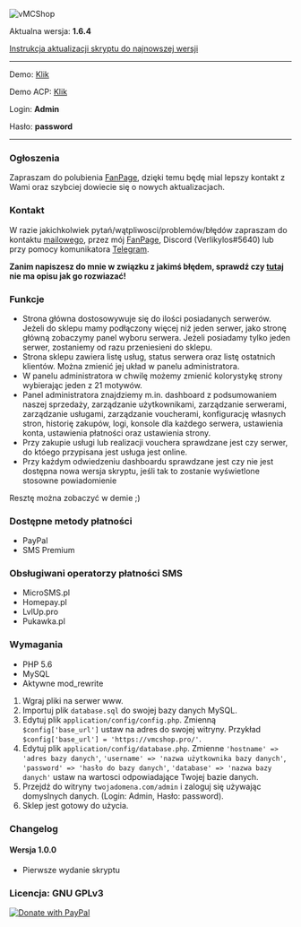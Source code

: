 ![vMCShop](https://host.verlikylos.pro/images/vMCShop-Basic-Github-Logo.png)

Aktualna wersja: **1.6.4**

[Instrukcja aktualizacji skryptu do najnowszej wersji](https://github.com/Verlikylos/vMCShop/wiki/Instrukcja-aktualizacji-skryptu-do-najnowszej-wersji)

<hr>

Demo: [Klik](https://basic.vmcshop.pro/)

Demo ACP: [Klik](https://basic.vmcshop.pro/admin)

Login: **Admin**

Hasło: **password**

<hr>

### Ogłoszenia

Zapraszam do polubienia [FanPage](https://www.facebook.com/verlikylos), dzięki temu będę mial lepszy kontakt z Wami oraz szybciej dowiecie się o nowych aktualizacjach.

### Kontakt

W razie jakichkolwiek pytań/wątpliwosci/problemów/błędów zapraszam do kontaktu [mailowego](mailto:kontakt@verlikylos.pro), przez mój [FanPage](https://www.facebook.com/verlikylos), Discord (Verlikylos#5640) lub przy pomocy komunikatora [Telegram](https://t.me/Verlikylos).

**Zanim napiszesz do mnie w związku z jakimś błędem, sprawdź czy [tutaj](https://github.com/Verlikylos/vMCShop/wiki/Znane-b%C5%82%C4%99dy-i-sposoby-ich-rozwi%C4%85zywania) nie ma opisu jak go rozwiazać!**

### Funkcje
- Strona główna dostosowywuje się do ilości posiadanych serwerów. Jeżeli do sklepu mamy podłączony więcej niż jeden serwer, jako stronę główną zobaczymy panel wyboru serwera. Jeżeli posiadamy tylko jeden serwer, zostaniemy od razu przeniesieni do sklepu.
- Strona sklepu zawiera listę usług, status serwera oraz listę ostatnich klientów. Można zmienić jej układ w panelu administratora.
- W panelu administratora w chwilę możemy zmienić kolorystykę strony wybierając jeden z 21 motywów.
- Panel administratora znajdziemy m.in. dashboard z podsumowaniem naszej sprzedaży, zarządzanie użytkownikami, zarządzanie serwerami, zarządzanie usługami, zarządzanie voucherami, konfigurację własnych stron, historię zakupów, logi, konsole dla każdego serwera, ustawienia konta, ustawienia płatności oraz ustawienia strony.
- Przy zakupie usługi lub realizacji vouchera sprawdzane jest czy serwer, do któego przypisana jest usługa jest online.
- Przy każdym odwiedzeniu dashboardu sprawdzane jest czy nie jest dostępna nowa wersja skryptu, jeśli tak to zostanie wyświetlone stosowne powiadomienie

Resztę można zobaczyć w demie ;)

### Dostępne metody płatności
- PayPal
- SMS Premium

### Obsługiwani operatorzy płatności SMS
- MicroSMS.pl
- Homepay.pl
- LvlUp.pro
- Pukawka.pl

### Wymagania
 - PHP 5.6
 - MySQL
 - Aktywne mod_rewrite
 
 1. Wgraj pliki na serwer www.
 2. Importuj plik ```database.sql``` do swojej bazy danych MySQL.
 3. Edytuj plik ```application/config/config.php```. Zmienną ```$config['base_url']``` ustaw na adres do swojej witryny. Przykład ```$config['base_url'] = 'https://vmcshop.pro/'```.
 4. Edytuj plik ```application/config/database.php```. Zmienne ```'hostname' => 'adres bazy danych'```, ```'username' => 'nazwa użytkownika bazy danych'```, ```'password' => 'hasło do bazy danych'```, ```'database' => 'nazwa bazy danych'``` ustaw na wartosci odpowiadające Twojej bazie danych.
 5. Przejdź do witryny ```twojadomena.com/admin``` i zaloguj się używając domyslnych danych. (Login: Admin, Hasło: password).
 6. Sklep jest gotowy do użycia.
 
 ### Changelog
 #### Wersja 1.0.0
 - Pierwsze wydanie skryptu
 
 ### Licencja: **GNU GPLv3**
 
 [![Donate with PayPal](https://host.verlikylos.pro/images/paypal-donate.png)](https://www.paypal.me/Verlikylos)
